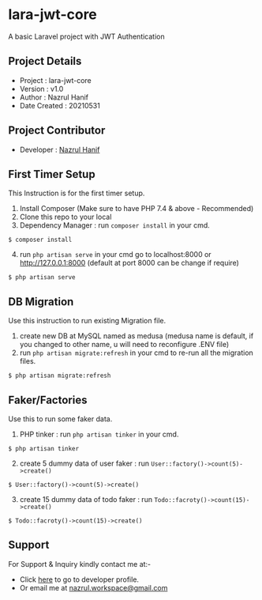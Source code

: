 lara-jwt-core
=================

A basic Laravel project with JWT Authentication

## Project Details
- Project : lara-jwt-core
- Version : v1.0
- Author : Nazrul Hanif
- Date Created : 20210531

## Project Contributor
- Developer : [Nazrul Hanif](https://github.com/lordnaz)


## First Timer Setup
This Instruction is for the first timer setup.

1. Install Composer (Make sure to have PHP 7.4 & above - Recommended)
2. Clone this repo to your local
3. Dependency Manager : run `composer install` in your cmd. 
```
$ composer install
```
4. run `php artisan serve` in your cmd go to localhost:8000 or http://127.0.0.1:8000 (default at port 8000 can be change if require)
```
$ php artisan serve
```

## DB Migration

Use this instruction to run existing Migration file.

1. create new DB at MySQL named as medusa (medusa name is default, if you changed to other name, u will need to reconfigure .ENV file)
2. run `php artisan migrate:refresh` in your cmd to re-run all the migration files.
```
$ php artisan migrate:refresh
```

## Faker/Factories

Use this to run some faker data.

1. PHP tinker : run `php artisan tinker` in your cmd. 
```
$ php artisan tinker
```
2. create 5 dummy data of user faker : run `User::factory()->count(5)->create()`
```
$ User::factory()->count(5)->create()
```
3. create 15 dummy data of todo faker : run `Todo::facroty()->count(15)->create()`
```
$ Todo::facroty()->count(15)->create()
```


## Support 

For Support & Inquiry kindly contact me at:-

- Click [here](https://github.com/lordnaz) to go to developer profile.
- Or email me at nazrul.workspace@gmail.com